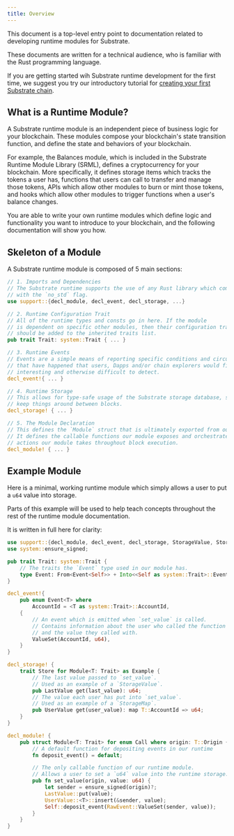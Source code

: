 ```yaml
---
title: Overview
---
```


This document is a top-level entry point to documentation related to developing runtime modules for Substrate.

These documents are written for a technical audience, who is familiar with the Rust programming language.

If you are getting started wih Substrate runtime development for the first time, we suggest you try our introductory tutorial for [creating your first Substrate chain]( TODO ).

## What is a Runtime Module?

A Substrate runtime module is an independent piece of business logic for your blockchain. These modules compose your blockchain's state transition function, and define the state and behaviors of your blockchain.

For example, the Balances module, which is included in the Substrate Runtime Module Library (SRML), defines a cryptocurrency for your blockchain. More specifically, it defines storage items which tracks the tokens a user has, functions that users can call to transfer and manage those tokens, APIs which allow other modules to burn or mint those tokens, and hooks which allow other modules to trigger functions when a user's balance changes.

You are able to write your own runtime modules which define logic and functionality you want to introduce to your blockchain, and the following documentation will show you how.

## Skeleton of a Module

A Substrate runtime module is composed of 5 main sections:

```rust
// 1. Imports and Dependencies
// The Substrate runtime supports the use of any Rust library which compiles
// with the `no_std` flag.
use support::{decl_module, decl_event, decl_storage, ...}

// 2. Runtime Configuration Trait
// All of the runtime types and consts go in here. If the module
// is dependent on specific other modules, then their configuration traits
// should be added to the inherited traits list.
pub trait Trait: system::Trait { ... }

// 3. Runtime Events
// Events are a simple means of reporting specific conditions and circumstances 
// that have happened that users, Dapps and/or chain explorers would find
// interesting and otherwise difficult to detect.
decl_event!{ ... }

// 4. Runtime Storage
// This allows for type-safe usage of the Substrate storage database, so you can
// keep things around between blocks.
decl_storage! { ... }

// 5. The Module Declaration
// This defines the `Module` struct that is ultimately exported from our module.
// It defines the callable functions our module exposes and orchestrates
// actions our module takes throughout block execution.
decl_module! { ... }
```

## Example Module

Here is a minimal, working runtime module which simply allows a user to put a `u64` value into storage.

Parts of this example will be used to help teach concepts throughout the rest of the runtime module documentation.

It is written in full here for clarity:

```rust
use support::{decl_module, decl_event, decl_storage, StorageValue, StorageMap};
use system::ensure_signed;

pub trait Trait: system::Trait {
	// The traits the `Event` type used in our module has.
	type Event: From<Event<Self>> + Into<<Self as system::Trait>::Event>;
}

decl_event!{
	pub enum Event<T> where
		AccountId = <T as system::Trait>::AccountId,
	{
		// An event which is emitted when `set_value` is called.
		// Contains information about the user who called the function
		// and the value they called with.
		ValueSet(AccountId, u64),
	}
}

decl_storage! {
	trait Store for Module<T: Trait> as Example {
		// The last value passed to `set_value`.
		// Used as an example of a `StorageValue`.
		pub LastValue get(last_value): u64;
		// The value each user has put into `set_value`.
		// Used as an example of a `StorageMap`.
		pub UserValue get(user_value): map T::AccountId => u64;
	}
}

decl_module! {
	pub struct Module<T: Trait> for enum Call where origin: T::Origin {
		// A default function for depositing events in our runtime
		fn deposit_event() = default;

		// The only callable function of our runtime module.
		// Allows a user to set a `u64` value into the runtime storage.
		pub fn set_value(origin, value: u64) {
			let sender = ensure_signed(origin)?;
			LastValue::put(value);
			UserValue::<T>::insert(&sender, value);
			Self::deposit_event(RawEvent::ValueSet(sender, value));
		}
	}
}
```